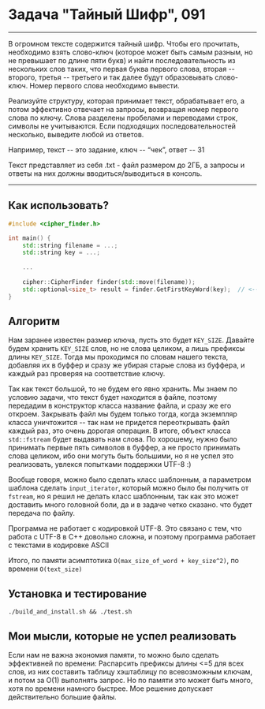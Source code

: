 # Задача "Тайный Шифр", 091

---
В огромном тексте содержится тайный шифр. Чтобы его прочитать, необходимо взять слово-ключ (которое может быть самым разным, но не превышает по длине пяти букв) и найти последовательность из нескольких слов таких, что первая буква первого слова, вторая -- второго, третья -- третьего и так далее будут образовывать слово-ключ. Номер первого слова необходимо вывести.

Реализуйте структуру, которая принимает текст, обрабатывает его, а потом эффективно отвечает на запросы, возвращая номер первого слова по ключу. Слова разделены пробелами и переводами строк, символы не учитываются. Если подходящих последовательностей несколько, выведите любой из ответов.

Например, текст -- это задание, ключ -- “чек”, ответ -- 31

Текст представляет из себя .txt - файл размером до 2ГБ, а запросы и ответы на них должны вводиться/выводиться в консоль.

---

## Как использовать?
```C++
#include <cipher_finder.h>

int main() {
    std::string filename = ...;
    std::string key = ...;
    
    ...
    
    cipher::CipherFinder finder(std::move(filename));
    std::optional<size_t> result = finder.GetFirstKeyWord(key);  // <-- Тут мы получаем ответ к задаче
}

```

## Алгоритм

Нам заранее известен размер ключа, пусть это будет `KEY_SIZE`. Давайте будем хранить `KEY_SIZE` слов,
но не слова целиком, а лишь префиксы длины `KEY_SIZE`. Тогда мы проходимся по словам нашего текста, добавляя их в буффер
и сразу же убирая старые слова из буффера, и каждый раз проверяя на соответствие ключу.

Так как текст большой, то не будем его явно хранить. Мы знаем по условию задачи, что текст будет находится в файле, поэтому
передадим в конструктор класса название файла, и сразу же его откроем. Закрывать файл мы будем только тогда, когда экземпляр
класса уничтожится -- так нам не придется переоткрывать файл каждый раз, это очень дорогая операция. В итоге, объект
класса `std::fstream` будет выдавать нам слова. По хорошему, нужно было принимать первые пять символов в буффер,
а не просто принимать слова целиком, ибо они могуть быть большими, но я не успел это реализовать, увлекся попытками
поддержки UTF-8 :)

Вообще говоря, можно было сделать класс шаблонным, а параметром шаблона сделать `input_iterator`, 
который можно было бы получить от `fstream`,
но я решил не делать класс шаблонным, так как это может доставить много головной боли, да и в задаче четко сказано. что
будет передача по файлу.

Программа не работает с кодировкой UTF-8. Это связано с тем, что работа с UTF-8 в C++ довольно сложна, и поэтому программа
работает с текстами в кодировке ASCII

Итого, по памяти асимптотика `O(max_size_of_word + key_size^2)`, по времени
`O(text_size)`

## Установка и тестирование
```
./build_and_install.sh && ./test.sh
```

## Мои мысли, которые не успел реализовать
Если нам не важна экономия памяти, то можно было сделать эффективней по времени:
Распарсить префиксы длины <=5 для всех слов, из них составить таблицу хэштаблицу по всевозможным ключам, и потом
за O(1) выполнять запрос. Но по памяти это может быть много, хотя по времени намного быстрее. Мое решение допускает
действительно большие файлы.
